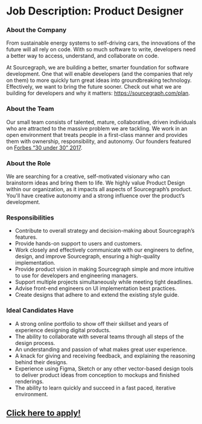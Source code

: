 # Job Description: Product Designer 

### About the Company
From sustainable energy systems to self-driving cars, the innovations of the future will all rely on code. With so much software to write, developers need a better way to access, understand, and collaborate on code.

At Sourcegraph, we are building a better, smarter foundation for software development. One that will enable developers (and the companies that rely on them) to more quickly turn great ideas into groundbreaking technology. Effectively, we want to bring the future sooner.
Check out what we are building for developers and why it matters: https://sourcegraph.com/plan.

### About the Team
Our small team consists of talented, mature, collaborative, driven individuals who are attracted to the massive problem we are tackling. We work in an open environment that treats people in a first-class manner and provides them with ownership, responsibility, and autonomy.
Our founders featured on [Forbes “30 under 30” 2017](https://text.sourcegraph.com/sourcegraph-founders-featured-on-forbes-30-under-30-list-8ff9c9b6eb45#.weps4istp). 


### About the Role
We are searching for a creative, self-motivated visionary who can brainstorm ideas and bring them to life. We highly value Product Design within our organization, as it impacts all aspects of Sourcegraph’s product. You'll have creative autonomy and a strong influence over the product’s development.

### Responsibilities
  - Contribute to overall strategy and decision-making about Sourcegraph’s features.
  - Provide hands-on support to users and customers. 
  - Work closely and effectively communicate with our engineers to define, design, and improve Sourcegraph, ensuring a high-quality implementation.
  - Provide product vision in making Sourcegraph simple and more intuitive to use for developers and engineering managers.
  - Support multiple projects simultaneously while meeting tight deadlines.
  - Advise front-end engineers on UI implementation best practices.
  - Create designs that adhere to and extend the existing style guide.

### Ideal Candidates Have
  - A strong online portfolio to show off their skillset and years of experience designing digital products.
  - The ability to collaborate with several teams through all steps of the design process.
  - An understanding and passion of what makes great user experience.
  - A knack for giving and receiving feedback, and explaining the reasoning behind their designs.
  - Experience using Figma, Sketch or any other vector-based design tools to deliver product ideas from conception to mockups and finished renderings.
  - The ability to learn quickly and succeed in a fast paced, iterative environment.

  ## [Click here to apply!](https://hire.withgoogle.com/public/jobs/sourcegraphcom/view/P_AAAAAADAAADE_fALePiTUX)